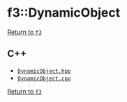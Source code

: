 # f3::DynamicObject

[Return to `f3`](/docs/f3.md)

## C++

- [`DynamicObject.hpp`](/c++/include/DynamicObject.hpp)
- [`DynamicObject.cpp`](/c++/source/DynamicObject.cpp)

[Return to `f3`](/docs/f3.md)